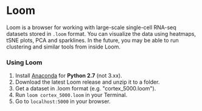 # Loom

Loom is a browser for working with large-scale single-cell RNA-seq datasets stored in `.loom` format. You can visualize the data using heatmaps, tSNE plots, PCA and sparklines. In the future, you may be able to run clustering and similar tools from inside Loom.

### Using Loom

1. Install [Anaconda](https://www.continuum.io/downloads) for **Python 2.7** (not 3.xx).
2. Download the latest Loom release and unzip it to a folder.
3. Get a dataset in .loom format (e.g. "cortex_5000.loom").
4. Run `loom cortex_5000.loom` in your Terminal.
5. Go to `localhost:5000` in your browser.
 
